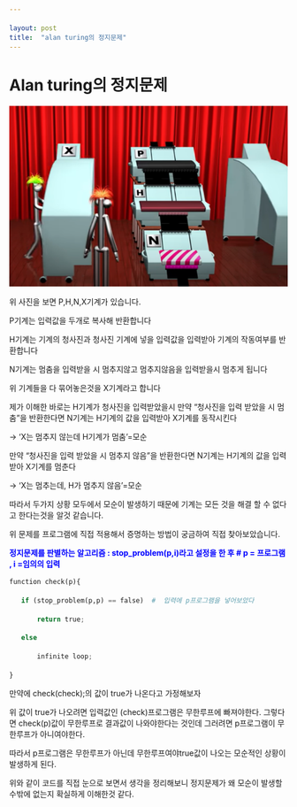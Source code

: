 ```yaml
---

layout: post
title:  "alan turing의 정지문제"
---
```


# **Alan turing의 정지문제**




![KakaoTalk_20211005_175652961](../images/2021-10-05-first/KakaoTalk_20211005_175652961-16334259723731.png)

위 사진을 보면 P,H,N,X기계가 있습니다.

P기계는 입력값을 두개로 복사해 반환합니다

H기계는 기계의 청사진과 청사진 기계에 넣을 입력값을 입력받아 기계의 작동여부를 반환합니다

N기계는 멈춤을 입력받을 시 멈추지않고 멈추지않음을 입력받을시 멈추게 됩니다

위 기계들을 다 묶어놓은것을 X기계라고 합니다

제가 이해한 바로는 H기계가 청사진을 입력받았을시 만약 “청사진을 입력 받았을 시 멈춤”을 반환한다면 N기계는 H기계의 값을 입력받아 X기계를 동작시킨다  

->  ‘X는 멈추지 않는데 H기계가 멈춤’=모순

만약 “청사진을 입력 받았을 시 멈추지 않음”을 반환한다면 N기계는 H기계의 값을 입력받아 X기계를 멈춘다

->  ‘X는 멈추는데, H가 멈추지 않음’=모순

 

따라서 두가지 상황 모두에서 모순이 발생하기 때문에 기계는 모든 것을 해결 할 수 없다고 한다는것을 알것 같습니다.





[^프로그래밍을 통한 이해]: 

위 문제를 프로그램에 직접 적용해서 증명하는 방법이 궁금하여 직접 찾아보았습니다.

**<span style="color:blue">정지문제를 판별하는 알고리즘 : stop_problem(p,i)라고 설정을 한 후     # p = 프로그램 , i =임의의 입력</span>**

```python
function check(p){

​	if (stop_problem(p,p) == false)  #  입력에 p프로그램을 넣어보았다

​		return true;

​	else

​		infinite loop;

}
```





만약에 check(check);의 값이 true가 나온다고 가정해보자  

위 값이 true가 나오려면 입력값인 (check)프로그램은 무한루프에 빠져야한다.  그렇다면 check(p)값이 무한루프로 결과값이 나와야한다는 것인데 그러려면 p프로그램이 무한루프가 아니여야한다.

따라서 p프로그램은 무한루프가 아닌데 무한루프여야true값이 나오는 모순적인 상황이 발생하게 된다.



위와 같이 코드를 직접 눈으로 보면서 생각을 정리해보니 정지문제가 왜 모순이 발생할 수밖에 없는지 확실하게 이해한것 같다.

